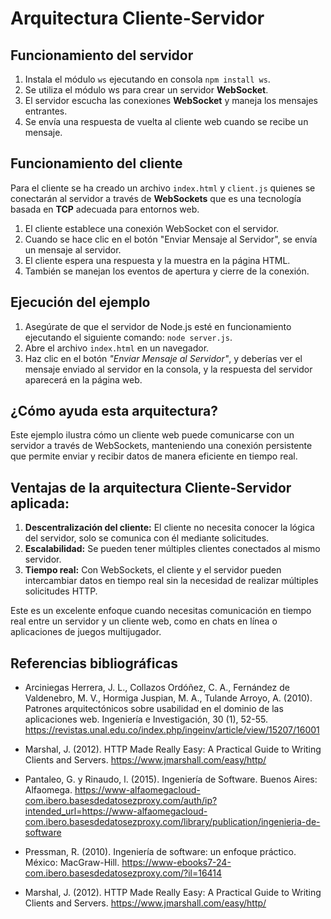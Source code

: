 # Arquitectura Cliente-Servidor

## Funcionamiento del servidor

1. Instala el módulo `ws` ejecutando en consola `npm install ws`.
2. Se utiliza el módulo ws para crear un servidor **WebSocket**.
3. El servidor escucha las conexiones **WebSocket** y maneja los mensajes entrantes.
4. Se envía una respuesta de vuelta al cliente web cuando se recibe un mensaje.

## Funcionamiento del cliente

Para el cliente se ha creado un archivo `index.html` y `client.js` quienes se conectarán al servidor a través de **WebSockets** que es una tecnología basada en **TCP** adecuada para entornos web. 

1. El cliente establece una conexión WebSocket con el servidor.
2. Cuando se hace clic en el botón "Enviar Mensaje al Servidor", se envía un mensaje al servidor.
3. El cliente espera una respuesta y la muestra en la página HTML.
4. También se manejan los eventos de apertura y cierre de la conexión.

## Ejecución del ejemplo

1. Asegúrate de que el servidor de Node.js esté en funcionamiento ejecutando el siguiente comando: `node server.js`.
2. Abre el archivo `index.html` en un navegador.
3. Haz clic en el botón *"Enviar Mensaje al Servidor"*, y deberías ver el mensaje enviado al servidor en la consola, y la respuesta del servidor aparecerá en la página web.

## ¿Cómo ayuda esta arquitectura?

Este ejemplo ilustra cómo un cliente web puede comunicarse con un servidor a través de WebSockets, manteniendo una conexión persistente que permite enviar y recibir datos de manera eficiente en tiempo real.

## Ventajas de la arquitectura Cliente-Servidor aplicada:

1. **Descentralización del cliente:** El cliente no necesita conocer la lógica del servidor, solo se comunica con él mediante solicitudes.
2. **Escalabilidad:** Se pueden tener múltiples clientes conectados al mismo servidor.
3. **Tiempo real:** Con WebSockets, el cliente y el servidor pueden intercambiar datos en tiempo real sin la necesidad de realizar múltiples solicitudes HTTP.

Este es un excelente enfoque cuando necesitas comunicación en tiempo real entre un servidor y un cliente web, como en chats en línea o aplicaciones de juegos multijugador.

## Referencias bibliográficas

+ Arciniegas Herrera, J. L., Collazos Ordóñez, C. A., Fernández de Valdenebro, M. V., Hormiga Juspian, M. A., Tulande Arroyo, A. (2010). Patrones arquitectónicos sobre usabilidad en el dominio de las aplicaciones web. Ingeniería e Investigación, 30 (1), 52-55. https://revistas.unal.edu.co/index.php/ingeinv/article/view/15207/16001

+ Marshal, J. (2012). HTTP Made Really Easy: A Practical Guide to Writing Clients and Servers. https://www.jmarshall.com/easy/http/

+ Pantaleo, G. y Rinaudo, l. (2015). Ingeniería de Software. Buenos Aires: Alfaomega. https://www-alfaomegacloud-com.ibero.basesdedatosezproxy.com/auth/ip?intended_url=https://www-alfaomegacloud-com.ibero.basesdedatosezproxy.com/library/publication/ingenieria-de-software

+ Pressman, R. (2010). Ingeniería de software: un enfoque práctico. México: MacGraw-Hill. https://www-ebooks7-24-com.ibero.basesdedatosezproxy.com/?il=16414

+ Marshal, J. (2012). HTTP Made Really Easy: A Practical Guide to Writing Clients and Servers. https://www.jmarshall.com/easy/http/

